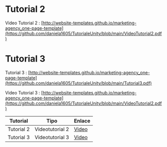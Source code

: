 # Tutorial  2

Video Tutorial 2 : [http://website-templates.github.io/marketing-agency_one-page-template](https://github.com/daniela1605/TutorialeUnity/blob/main/VideoTutorial2.pdf)

# Tutorial  3

Tutorial 3 : [http://website-templates.github.io/marketing-agency_one-page-template](https://github.com/daniela1605/TutorialeUnity/blob/main/Tutorial3.pdf)

Video Tutorial 3 : [http://website-templates.github.io/marketing-agency_one-page-template](https://github.com/daniela1605/TutorialeUnity/blob/main/VideoTutorial2.pdf)

| **Tutorial** | **Tipo**         | **Enlace** |
|---------------|------------------|-------------|
| Tutorial 2    | Videotutorial 2  | [Video](https://drive.google.com/file/d/1TZY2HgwJMPkDV-j6sCc5RZ2HHIqMxXAg/view?usp=sharing) |
| Tutorial 3    | Videotutorial 3  | [Video](https://drive.google.com/file/d/1tnWvj_0YQampEhcrYVv4oEJl4QBvkrUW/view?usp=drive_link) |

